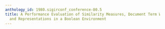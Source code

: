 ```yaml
---
anthology_id: 1980.sigirconf_conference-80.5
title: A Performance Evaluation of Similarity Measures, Document Term Weighting Schemes
  and Representations in a Boolean Environment
---
```

